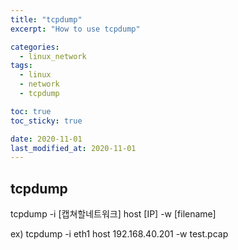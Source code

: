 ```yaml
---
title: "tcpdump"
excerpt: "How to use tcpdump"

categories:
  - linux_network
tags:
  - linux
  - network
  - tcpdump

toc: true
toc_sticky: true

date: 2020-11-01
last_modified_at: 2020-11-01
---
```


## tcpdump

tcpdump -i [캡쳐할네트워크] host [IP] -w [filename]

ex) tcpdump -i eth1 host 192.168.40.201 -w test.pcap
<!--stackedit_data:
eyJoaXN0b3J5IjpbLTExNjgzODQxNDAsLTE3Mjc3NjQyMjVdfQ
==
-->